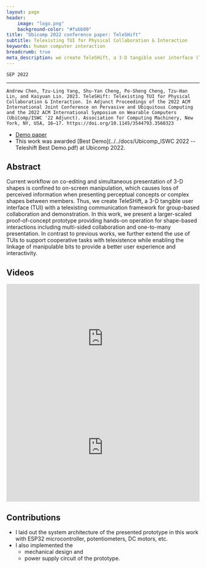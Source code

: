```yaml
---
layout: page
header:
    image: "logo.png"
    background-color: "#fabb00"
title: "Ubicomp 2022 conference paper: TeleSHift"
subtitle: Telexisting TUI for Physical Collaboration & Interaction
keywords: human computer interaction
breadcrumb: true
meta_description: we create TeleSHift, a 3-D tangible user interface (TUI) with a telexisting communication framework for group-based collaboration and demonstration.
---
```


`SEP 2022`

---

`Andrew Chen, Tzu-Ling Yang, Shu-Yan Cheng, Po-Sheng Cheng, Tzu-Han Lin, and Kaiyuan Lin. 2023. TeleSHift: Telexisting TUI for Physical Collaboration & Interaction. In Adjunct Proceedings of the 2022 ACM International Joint Conference on Pervasive and Ubiquitous Computing and the 2022 ACM International Symposium on Wearable Computers (UbiComp/ISWC '22 Adjunct). Association for Computing Machinery, New York, NY, USA, 16–17. https://doi.org/10.1145/3544793.3560323`

- [Demo paper](../../docs/teleshift_acm.pdf)
- This work was awarded [Best Demo](../../docs/Ubicomp_ISWC 2022 -- Teleshift Best Demo.pdf) at Ubicomp 2022.

## Abstract

Current workflow on co-editing and simultaneous presentation of 3-D shapes is confined to on-screen manipulation, which causes loss of perceived information when presenting perceptual concepts or complex shapes between members. Thus, we create TeleSHift, a 3-D tangible user interface (TUI) with a telexisting communication framework for group-based collaboration and demonstration. In this work, we present a larger-scaled proof-of-concept prototype providing hands-on operation for shape-based interactions including multi-sided collaboration and one-to-many presentation. In contrast to previous works, we further extend the use of TUIs to support cooperative tasks with telexistence while enabling the linkage of manipulable bits to provide a better user experience and interactivity.

## Videos

<div style="padding:56.25% 0 0 0;position:relative;"><iframe src="https://player.vimeo.com/video/749458064?h=e53bbfeec2&amp;badge=0&amp;autopause=0&amp;player_id=0&amp;app_id=58479" frameborder="0" allow="autoplay; fullscreen; picture-in-picture" allowfullscreen style="position:absolute;top:0;left:0;width:100%;height:100%;" title="TeleSHift: Telexisting TUI for Physical Collaboration and Interaction"></iframe></div><script src="https://player.vimeo.com/api/player.js"></script>

<div style="padding:56.25% 0 0 0;position:relative;"><iframe src="https://player.vimeo.com/video/749456595?h=03ad9067a9&amp;badge=0&amp;autopause=0&amp;player_id=0&amp;app_id=58479" frameborder="0" allow="autoplay; fullscreen; picture-in-picture" allowfullscreen style="position:absolute;top:0;left:0;width:100%;height:100%;" title="Short Demo of TeleSHift: Telexisting TUI for Physical Collaboration &amp;amp; Interaction"></iframe></div><script src="https://player.vimeo.com/api/player.js"></script>

## Contributions
- I laid out the system architecture of the presented prototype in this work with ESP32 microcontroller, potentiometers, DC motors, etc.
- I also implemented the
    - mechanical design and 
    - power supply circuit of the prototype.
